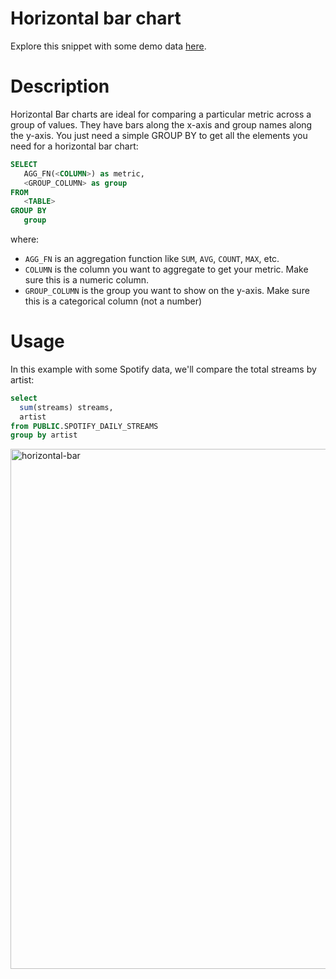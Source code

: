 # Horizontal bar chart

Explore this snippet with some demo data [here](https://count.co/n/y9YkufdWrwf?vm=e).

# Description

Horizontal Bar charts are ideal for comparing a particular metric across a group of values. They have bars along the x-axis and group names along the y-axis. 
You just need a simple GROUP BY to get all the elements you need for a horizontal bar chart: 

```sql
SELECT 
   AGG_FN(<COLUMN>) as metric,
   <GROUP_COLUMN> as group
FROM 
   <TABLE>
GROUP BY
   group
```
where: 
- `AGG_FN` is an aggregation function like `SUM`, `AVG`, `COUNT`, `MAX`, etc.
- `COLUMN` is the column you want to aggregate to get your metric. Make sure this is a numeric column.
- `GROUP_COLUMN` is the group you want to show on the y-axis. Make sure this is a categorical column (not a number)

# Usage

In this example with some Spotify data, we'll compare the total streams by artist:

```sql
select
  sum(streams) streams, 
  artist 
from PUBLIC.SPOTIFY_DAILY_STREAMS
group by artist
```
<img width="832" alt="horizontal-bar" src="https://user-images.githubusercontent.com/42146708/124672685-4fb49100-de6c-11eb-9bc6-fc6ce5f340e2.png">
